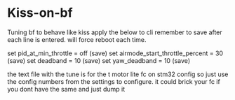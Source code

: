 # Kiss-on-bf
Tuning bf to behave like kiss
apply the below to cli remember to save after each line is entered. will force reboot each time.

set pid_at_min_throttle = off
(save)
set airmode_start_throttle_percent = 30
(save)
set deadband = 10
(save)
set yaw_deadband = 10
(save)

the text file with the tune is for the t motor lite fc on stm32 config so just use the config numbers from the settings to configure. it could brick your fc if you dont have the same and just dump it
